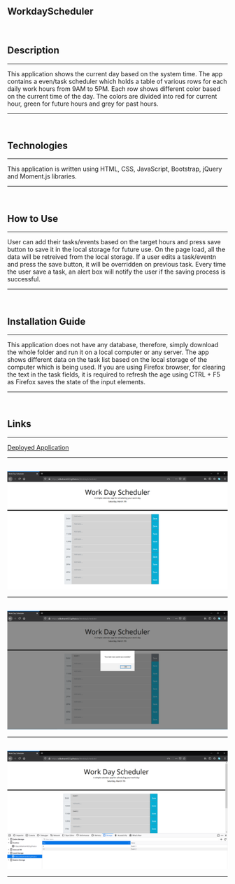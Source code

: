 ## WorkdayScheduler
<br>


## Description
<hr/>
    <p>
        This application shows the current day based on the system time. The app contains a even/task scheduler which holds a table of various rows for each daily work hours from 9AM to 5PM. 
        Each row shows different color based on the current time of the day. The colors are divided into red for current hour, green for future hours and grey for past hours.        
    </p>
<hr/>
<br>


## Technologies
<hr/>
    <p>
        This application is written using HTML, CSS, JavaScript, Bootstrap, jQuery and Moment.js libraries.        
    </p>
<hr/>
<br>


## How to Use
<hr/>
    <p>
        User can add their tasks/events based on the target hours and press save button to save it in the local storage for future use.
        On the page load, all the data will be retreived from the local storage.
        If a user edits a task/eventn and press the save button, it will be overridden on previous task.
        Every time the user save a task, an alert box will notify the user if the saving process is successful. 
    </p>
<hr/>
<br>


## Installation Guide
<hr/>
    <p>
        This application does not have any database, therefore, simply download the whole folder and run it on a local computer or any server.
        The app shows different data on the task list based on the local storage of the computer which is being used.
        If you are using Firefox browser, for clearing the text in the task fields, it is required to refresh the age using CTRL + F5 as Firefox saves the state of the input elements.
    </p>
<hr/>
<br>


## Links

<hr/>
    <p>
        <a href="https://alibahrami633.github.io/WorkdayScheduler/" target="_blank">Deployed Application </a>
    </p>
<hr/>
<br>


<img src="https://raw.githubusercontent.com/alibahrami633/WorkdayScheduler/master/assets/images/screenshot01.png" alt="deployed application image" />

<hr />
<br>

<img src="https://raw.githubusercontent.com/alibahrami633/WorkdayScheduler/master/assets/images/screenshot02.png" alt="deployed application image" />

<hr />
<br>

<img src="https://raw.githubusercontent.com/alibahrami633/WorkdayScheduler/master/assets/images/screenshot03.png" alt="deployed application image" />

<hr />
